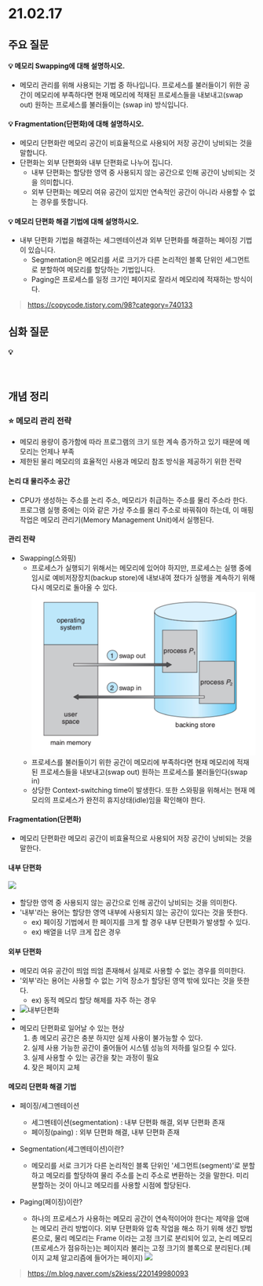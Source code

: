 # 21.02.17

## 주요 질문

#### 💡 메모리 Swapping에 대해 설명하시오.
  * 메모리 관리를 위해 사용되는 기법 중 하나입니다. 프로세스를 불러들이기 위한 공간이 메모리에 부족하다면 현재 메모리에 적재된 프로세스들을 내보내고(swap out) 원하는 프로세스를 불러들이는 (swap in) 방식입니다.

#### 💡 Fragmentation(단편화)에 대해 설명하시오.
  * 메모리 단편화란 메모리 공간이 비효율적으로 사용되어 저장 공간이 낭비되는 것을 말합니다.
  * 단편화는 외부 단편화와 내부 단편화로 나누어 집니다.
    * 내부 단편화는 할당한 영역 중 사용되지 않는 공간으로 인해 공간이 낭비되는 것을 의미합니다.
    * 외부 단편화는 메모리 여유 공간이 있지만 연속적인 공간이 아니라 사용할 수 없는 경우를 뜻합니다.

#### 💡 메모리 단편화 해결 기법에 대해 설명하시오.
  * 내부 단편화 기법을 해결하는 세그멘테이션과 외부 단편화를 해결하는 페이징 기법이 있습니다.
    * Segmentation은 메모리를 서로 크기가 다른 논리적인 블록 단위인 세그먼트로 분할하여 메모리를 할당하는 기법입니다.
    * Paging은 프로세스를 일정 크기인 페이지로 잘라서 메모리에 적재하는 방식이다.
> https://copycode.tistory.com/98?category=740133

## 심화 질문

#### 💡 
<br/>

## 개념 정리

### ⭐ 메모리 관리 전략
- 메모리 용량이 증가함에 따라 프로그램의 크기 또한 계속 증가하고 있기 때문에 메모리는 언제나 부족
- 제한된 물리 메모리의 효율적인 사용과 메모리 참조 방식을 제공하기 위한 전략

#### 논리 대 물리주소 공간
* CPU가 생성하는 주소를 논리 주소, 메모리가 취급하는 주소를 물리 주소라 한다. 프로그램 실행 중에는 이와 같은 가상 주소를 물리 주소로 바꿔줘야 하는데, 이 매핑 작업은 메모리 관리기(Memory Management Unit)에서 실행된다.

#### 관리 전략
* Swapping(스와핑)
  * 프로세스가 실행되기 위해서는 메모리에 있어야 하지만, 프로세스는 실행 중에 임시로 예비저장장치(backup store)에 내보내여 졌다가 실행을 계속하기 위해 다시 메모리로 돌아올 수 있다.
  ![swapping](images/Swapping.png)
  * 프로세스를 불러들이기 위한 공간이 메모리에 부족하다면 현재 메모리에 적재된 프로세스들을 내보내고(swap out) 원하는 프로세스를 불러들인다(swap in)
  * 상당한 Context-switching time이 발생한다. 또한 스와핑을 위해서는 현재 메모리의 프로세스가 완전히 휴지상태(idle)임을 확인해야 한다.


#### Fragmentation(단편화)
  * 메모리 단편화란 메모리 공간이 비효율적으로 사용되어 저장 공간이 낭비되는 것을 말한다.
  #### 내부 단편화
  <img src = "https://mblogthumb-phinf.pstatic.net/20160211_133/rbdi3222_1455175332182MjpUA_JPEG/%B3%BB%BA%CE.JPG?type=w2"><br>
  * 할당한 영역 중 사용되지 않는 공간으로 인해 공간이 낭비되는 것을 의미한다.
  * '내부'라는 용어는 할당한 영역 내부에 사용되지 않는 공간이 있다는 것을 뜻한다.
    * ex) 페이징 기법에서 한 페이지를 크게 할 경우 내부 단편화가 발생할 수 있다.
    * ex) 배열을 너무 크게 잡은 경우

  #### 외부 단편화
  * 메모리 여유 공간이 띄엄 띄엄 존재해서 실제로 사용할 수 없는 경우를 의미한다.
  * '외부'라는 용어는 사용할 수 없는 기억 장소가 할당된 영역 밖에 있다는 것을 뜻한다.
    * ex) 동적 메모리 할당 해제를 자주 하는 경우
  * ![내부단편화](https://mblogthumb-phinf.pstatic.net/20160211_249/rbdi3222_1455175332786x4fI1_JPEG/%BF%DC%BA%CE%B4%DC%C6%ED%C8%AD.JPG?type=w2)
  * 
  * 메모리 단편화로 일어날 수 있는 현상
    1. 총 메모리 공간은 충분 하지만 실제 사용이 불가능할 수 있다.
    2. 실제 사용 가능한 공간이 줄어들어 시스템 성능의 저하를 일으킬 수 있다.
    3. 실제 사용할 수 있는 공간을 찾는 과정이 필요
    4. 잦은 페이지 교체

#### 메모리 단편화 해결 기법
* 페이징/세그멘테이션
  * 세그멘테이션(segmentation) : 내부 단편화 해결, 외부 단편화 존재
  * 페이징(paing) : 외부 단편화 해결, 내부 단편화 존재
  
* Segmentation(세그멘테이션)이란?
  * 메모리를 서로 크기가 다른 논리적인 블록 단위인 '세그먼트(segment)'로 분할하고 메모리를 할당하여 물리 주소를 논리 주소로 변환하는 것을 말한다. 미리 분할하는 것이 아니고 메모리를 사용할 시점에 할당된다. 
  
* Paging(페이징)이란?
  * 하나의 프로세스가 사용하는 메모리 공간이 연속적이어야 한다는 제약을 없애는 메모리 관리 방법이다. 외부 단편화와 압축 작업을 해소 하기 위해 생긴 방법론으로, 물리 메모리는 Frame 이라는 고정 크기로 분리되어 있고, 논리 메모리(프로세스가 점유하는)는 페이지라 불리는 고정 크기의 블록으로 분리된다.(페이지 교체 알고리즘에 들어가는 페이지)
  <img src = "https://img1.daumcdn.net/thumb/R1280x0/?scode=mtistory2&fname=https%3A%2F%2Fblog.kakaocdn.net%2Fdn%2FbWy9ME%2FbtqEwJ7NDxu%2FzmWmKhgxLTIbjr6a5cApJk%2Fimg.png"><br>

> https://m.blog.naver.com/s2kiess/220149980093